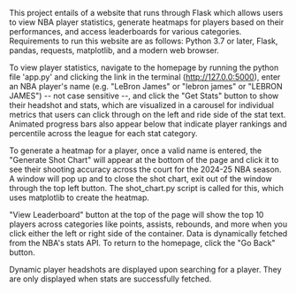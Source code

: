   This project entails of a website that runs through Flask which allows users to view NBA player statistics, generate heatmaps for players based on their performances, and access leaderboards for various categories. Requirements to run this website are as follows: Python 3.7 or later, Flask, pandas, requests, matplotlib, and a modern web browser.

  To view player statistics, navigate to the homepage by running the python file 'app.py' and clicking the link in the terminal (http://127.0.0:5000), enter an NBA player's name (e.g. "LeBron James" or "lebron james" or "LEBRON JAMES") -- not case sensitive --, and click the "Get Stats" button to show their headshot and stats, which are visualized in a carousel for individual metrics that users can click through on the left and ride side of the stat text. Animated progress bars also appear below that indicate player rankings and percentile across the league for each stat category.

  To generate a heatmap for a player, once a valid name is entered, the "Generate Shot Chart" will appear at the bottom of the page and click it to see their shooting accuracy across the court for the 2024-25 NBA season. A window will pop up and to close the shot chart, exit out of the window through the top left button. The shot_chart.py script is called for this, which uses matplotlib to create the heatmap.

  "View Leaderboard" button at the top of the page will show the top 10 players across categories like points, assists, rebounds, and more when you click either the left or right side of the container. Data is dynamically fetched from the NBA's stats API. To return to the homepage, click the "Go Back" button.

  Dynamic player headshots are displayed upon searching for a player. They are only displayed when stats are successfully fetched.
